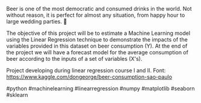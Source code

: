 Beer is one of the most democratic and consumed drinks in the world. Not without reason, it is perfect for almost any situation, from happy hour to large wedding parties. 🍻

The objective of this project will be to estimate a Machine Learning model using the Linear Regression technique to demonstrate the impacts of the variables provided in this dataset on beer consumption (Y). At the end of the project we will have a forecast model for the average consumption of beer according to the inputs of a set of variables (X's).

Project developing during linear regression course I and II.
Font: https://www.kaggle.com/dongeorge/beer-consumption-sao-paulo

#python #machinelearning #linearregression #numpy #matplotlib #seaborn #sklearn

